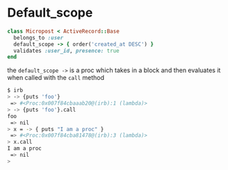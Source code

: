 # Default_scope

```ruby
class Micropost < ActiveRecord::Base
  belongs_to :user
  default_scope -> { order('created_at DESC') }
  validates :user_id, presence: true
end
```
the `default_scope ->` is a proc which takes in a block and then evaluates it when called with the `call` method

```bash
$ irb
> -> {puts 'foo'}
 => #<Proc:0x007f84cbaaab20@(irb):1 (lambda)>
> -> {puts 'foo'}.call
foo
 => nil
> x = -> { puts "I am a proc" }
 => #<Proc:0x007f84cba81478@(irb):3 (lambda)>
> x.call
I am a proc
 => nil
>
```